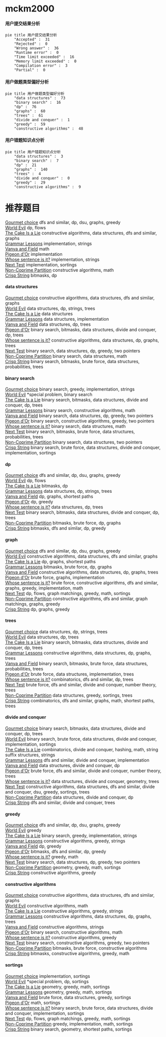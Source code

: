 # mckm2000
<!-- tabs:start -->
#### **用户提交结果分析**

```mermaid
pie title 用户提交结果分析
    "Accepted" :  31
    "Rejected" :  0
    "Wrong answer" :  36
    "Runtime error" :  0
    "Time limit exceeded" :  16
    "Memory limit exceeded" :  0
    "Compilation error" :  3
    "Partial" :  0
```
#### **用户做题类型偏好分析**

```mermaid
pie title 用户做题类型偏好分析
    "data structures" :  73
    "binary search" :  16
    "dp" :  76
    "graphs" :  60
    "trees" :  61
    "divide and conquer" :  1
    "greedy" :  59
    "constructive algorithms" :  48
```
#### **用户错题知识点分析**

```mermaid
pie title 用户错题知识点分析
    "data structures" :  3
    "binary search" :  7
    "dp" :  21
    "graphs" :  140
    "trees" :  4
    "divide and conquer" :  0
    "greedy" :  29
    "constructive algorithms" :  9
```
<!-- tabs:end -->
# 推荐题目
[Gourmet choice](http://codeforces.com/problemset/problem/1131/D)		dfs and similar,
                        dp,
                        dsu,
                        graphs,
                        greedy		  
[World Evil](http://codeforces.com/problemset/problem/62/E)		dp,
                        flows		  
[The Cake Is a Lie](http://codeforces.com/problemset/problem/1282/E)		constructive algorithms,
                        data structures,
                        dfs and similar,
                        graphs		  
[Grammar Lessons](https://codeforces.com/contest/114/problem/C)		implementation,
                        strings		  
[Vanya and Field](http://codeforces.com/problemset/problem/492/E)		math		  
[Pigeon d'Or](http://codeforces.com/problemset/problem/1145/D)		implementation		  
[Whose sentence is it?](http://codeforces.com/problemset/problem/312/A)		implementation,
                        strings		  
[Next Test](http://codeforces.com/problemset/problem/27/A)		implementation,
                        sortings		  
[Non-Coprime Partition](http://codeforces.com/problemset/problem/1038/B)		constructive algorithms,
                        math		  
[Crisp String](http://codeforces.com/problemset/problem/1117/F)		bitmasks,
                        dp		  
<!-- tabs:start -->
#### **data structures**
[Gourmet choice](http://codeforces.com/problemset/problem/1282/E)		constructive algorithms,
                        data structures,
                        dfs and similar,
                        graphs		  
[World Evil](http://codeforces.com/problemset/problem/1252/D)		data structures,
                        dp,
                        strings,
                        trees		  
[The Cake Is a Lie](http://codeforces.com/problemset/problem/803/G)		data structures		  
[Grammar Lessons](https://codeforces.com/contest/462/problem/E)		data structures,
                        implementation		  
[Vanya and Field](http://codeforces.com/problemset/problem/1039/D)		data structures,
                        dp,
                        trees		  
[Pigeon d'Or](http://codeforces.com/problemset/problem/1446/C)		binary search,
                        bitmasks,
                        data structures,
                        divide and conquer,
                        dp,
                        trees		  
[Whose sentence is it?](http://codeforces.com/problemset/problem/1495/F)		constructive algorithms,
                        data structures,
                        dp,
                        graphs,
                        trees		  
[Next Test](http://codeforces.com/problemset/problem/1492/C)		binary search,
                        data structures,
                        dp,
                        greedy,
                        two pointers		  
[Non-Coprime Partition](http://codeforces.com/problemset/problem/1490/G)		binary search,
                        data structures,
                        math		  
[Crisp String](http://codeforces.com/problemset/problem/1479/D)		binary search,
                        bitmasks,
                        brute force,
                        data structures,
                        probabilities,
                        trees		  
#### **binary search**
[Gourmet choice](http://codeforces.com/problemset/problem/777/D)		binary search,
                        greedy,
                        implementation,
                        strings		  
[World Evil](http://codeforces.com/problemset/problem/1170/E)		*special problem,
                        binary search		  
[The Cake Is a Lie](http://codeforces.com/problemset/problem/1446/C)		binary search,
                        bitmasks,
                        data structures,
                        divide and conquer,
                        dp,
                        trees		  
[Grammar Lessons](http://codeforces.com/problemset/problem/1426/C)		binary search,
                        constructive algorithms,
                        math		  
[Vanya and Field](http://codeforces.com/problemset/problem/1492/C)		binary search,
                        data structures,
                        dp,
                        greedy,
                        two pointers		  
[Pigeon d'Or](http://codeforces.com/problemset/problem/1463/D)		binary search,
                        constructive algorithms,
                        greedy,
                        two pointers		  
[Whose sentence is it?](http://codeforces.com/problemset/problem/1490/G)		binary search,
                        data structures,
                        math		  
[Next Test](http://codeforces.com/problemset/problem/1479/D)		binary search,
                        bitmasks,
                        brute force,
                        data structures,
                        probabilities,
                        trees		  
[Non-Coprime Partition](http://codeforces.com/problemset/problem/1436/E)		binary search,
                        data structures,
                        two pointers		  
[Crisp String](http://codeforces.com/problemset/problem/1461/D)		binary search,
                        brute force,
                        data structures,
                        divide and conquer,
                        implementation,
                        sortings		  
#### **dp**
[Gourmet choice](http://codeforces.com/problemset/problem/1131/D)		dfs and similar,
                        dp,
                        dsu,
                        graphs,
                        greedy		  
[World Evil](http://codeforces.com/problemset/problem/62/E)		dp,
                        flows		  
[The Cake Is a Lie](http://codeforces.com/problemset/problem/1117/F)		bitmasks,
                        dp		  
[Grammar Lessons](http://codeforces.com/problemset/problem/1252/D)		data structures,
                        dp,
                        strings,
                        trees		  
[Vanya and Field](http://codeforces.com/problemset/problem/773/D)		dp,
                        graphs,
                        shortest paths		  
[Pigeon d'Or](http://codeforces.com/problemset/problem/1312/E)		dp,
                        greedy		  
[Whose sentence is it?](http://codeforces.com/problemset/problem/1039/D)		data structures,
                        dp,
                        trees		  
[Next Test](http://codeforces.com/problemset/problem/1446/C)		binary search,
                        bitmasks,
                        data structures,
                        divide and conquer,
                        dp,
                        trees		  
[Non-Coprime Partition](http://codeforces.com/problemset/problem/906/C)		bitmasks,
                        brute force,
                        dp,
                        graphs		  
[Crisp String](http://codeforces.com/problemset/problem/1208/F)		bitmasks,
                        dfs and similar,
                        dp,
                        greedy		  
#### **graph**
[Gourmet choice](http://codeforces.com/problemset/problem/1131/D)		dfs and similar,
                        dp,
                        dsu,
                        graphs,
                        greedy		  
[World Evil](http://codeforces.com/problemset/problem/1282/E)		constructive algorithms,
                        data structures,
                        dfs and similar,
                        graphs		  
[The Cake Is a Lie](http://codeforces.com/problemset/problem/773/D)		dp,
                        graphs,
                        shortest paths		  
[Grammar Lessons](http://codeforces.com/problemset/problem/906/C)		bitmasks,
                        brute force,
                        dp,
                        graphs		  
[Vanya and Field](http://codeforces.com/problemset/problem/1495/F)		constructive algorithms,
                        data structures,
                        dp,
                        graphs,
                        trees		  
[Pigeon d'Or](http://codeforces.com/problemset/problem/1510/K)		brute force,
                        graphs,
                        implementation		  
[Whose sentence is it?](http://codeforces.com/problemset/problem/1487/C)		brute force,
                        constructive algorithms,
                        dfs and similar,
                        graphs,
                        greedy,
                        implementation,
                        math		  
[Next Test](http://codeforces.com/problemset/problem/1437/C)		dp,
                        flows,
                        graph matchings,
                        greedy,
                        math,
                        sortings		  
[Non-Coprime Partition](http://codeforces.com/problemset/problem/1470/D)		constructive algorithms,
                        dfs and similar,
                        graph matchings,
                        graphs,
                        greedy		  
[Crisp String](http://codeforces.com/problemset/problem/1476/C)		dp,
                        graphs,
                        greedy		  
#### **trees**
[Gourmet choice](http://codeforces.com/problemset/problem/1252/D)		data structures,
                        dp,
                        strings,
                        trees		  
[World Evil](http://codeforces.com/problemset/problem/1039/D)		data structures,
                        dp,
                        trees		  
[The Cake Is a Lie](http://codeforces.com/problemset/problem/1446/C)		binary search,
                        bitmasks,
                        data structures,
                        divide and conquer,
                        dp,
                        trees		  
[Grammar Lessons](http://codeforces.com/problemset/problem/1495/F)		constructive algorithms,
                        data structures,
                        dp,
                        graphs,
                        trees		  
[Vanya and Field](http://codeforces.com/problemset/problem/1479/D)		binary search,
                        bitmasks,
                        brute force,
                        data structures,
                        probabilities,
                        trees		  
[Pigeon d'Or](http://codeforces.com/problemset/problem/1511/C)		brute force,
                        data structures,
                        implementation,
                        trees		  
[Whose sentence is it?](http://codeforces.com/problemset/problem/1499/F)		combinatorics,
                        dfs and similar,
                        dp,
                        trees		  
[Next Test](http://codeforces.com/problemset/problem/1491/E)		brute force,
                        dfs and similar,
                        divide and conquer,
                        number theory,
                        trees		  
[Non-Coprime Partition](http://codeforces.com/problemset/problem/1466/D)		data structures,
                        greedy,
                        sortings,
                        trees		  
[Crisp String](http://codeforces.com/problemset/problem/1495/D)		combinatorics,
                        dfs and similar,
                        graphs,
                        math,
                        shortest paths,
                        trees		  
#### **divide and conquer**
[Gourmet choice](http://codeforces.com/problemset/problem/1446/C)		binary search,
                        bitmasks,
                        data structures,
                        divide and conquer,
                        dp,
                        trees		  
[World Evil](http://codeforces.com/problemset/problem/1461/D)		binary search,
                        brute force,
                        data structures,
                        divide and conquer,
                        implementation,
                        sortings		  
[The Cake Is a Lie](http://codeforces.com/problemset/problem/1466/G)		combinatorics,
                        divide and conquer,
                        hashing,
                        math,
                        string suffix structures,
                        strings		  
[Grammar Lessons](http://codeforces.com/problemset/problem/1490/D)		dfs and similar,
                        divide and conquer,
                        implementation		  
[Vanya and Field](https://codeforces.com/contest/1483/problem/C)		data structures,
                        divide and conquer,
                        dp		  
[Pigeon d'Or](http://codeforces.com/problemset/problem/1491/E)		brute force,
                        dfs and similar,
                        divide and conquer,
                        number theory,
                        trees		  
[Whose sentence is it?](http://codeforces.com/problemset/problem/1303/G)		data structures,
                        divide and conquer,
                        geometry,
                        trees		  
[Next Test](http://codeforces.com/problemset/problem/1494/D)		constructive algorithms,
                        data structures,
                        dfs and similar,
                        divide and conquer,
                        dsu,
                        greedy,
                        sortings,
                        trees		  
[Non-Coprime Partition](http://codeforces.com/problemset/problem/1482/E)		data structures,
                        divide and conquer,
                        dp		  
[Crisp String](http://codeforces.com/problemset/problem/566/C)		dfs and similar,
                        divide and conquer,
                        trees		  
#### **greedy**
[Gourmet choice](http://codeforces.com/problemset/problem/1131/D)		dfs and similar,
                        dp,
                        dsu,
                        graphs,
                        greedy		  
[World Evil](http://codeforces.com/problemset/problem/888/B)		greedy		  
[The Cake Is a Lie](http://codeforces.com/problemset/problem/777/D)		binary search,
                        greedy,
                        implementation,
                        strings		  
[Grammar Lessons](http://codeforces.com/problemset/problem/625/B)		constructive algorithms,
                        greedy,
                        strings		  
[Vanya and Field](http://codeforces.com/problemset/problem/1312/E)		dp,
                        greedy		  
[Pigeon d'Or](http://codeforces.com/problemset/problem/1208/F)		bitmasks,
                        dfs and similar,
                        dp,
                        greedy		  
[Whose sentence is it?](http://codeforces.com/problemset/problem/1342/A)		greedy,
                        math		  
[Next Test](http://codeforces.com/problemset/problem/1492/C)		binary search,
                        data structures,
                        dp,
                        greedy,
                        two pointers		  
[Non-Coprime Partition](https://codeforces.com/contest/1496/problem/C)		geometry,
                        greedy,
                        math,
                        sortings		  
[Crisp String](http://codeforces.com/problemset/problem/1493/A)		constructive algorithms,
                        greedy		  
#### **constructive algorithms**
[Gourmet choice](http://codeforces.com/problemset/problem/1282/E)		constructive algorithms,
                        data structures,
                        dfs and similar,
                        graphs		  
[World Evil](http://codeforces.com/problemset/problem/1038/B)		constructive algorithms,
                        math		  
[The Cake Is a Lie](http://codeforces.com/problemset/problem/625/B)		constructive algorithms,
                        greedy,
                        strings		  
[Grammar Lessons](http://codeforces.com/problemset/problem/1495/F)		constructive algorithms,
                        data structures,
                        dp,
                        graphs,
                        trees		  
[Vanya and Field](http://codeforces.com/problemset/problem/766/A)		constructive algorithms,
                        strings		  
[Pigeon d'Or](http://codeforces.com/problemset/problem/1426/C)		binary search,
                        constructive algorithms,
                        math		  
[Whose sentence is it?](http://codeforces.com/problemset/problem/1493/A)		constructive algorithms,
                        greedy		  
[Next Test](http://codeforces.com/problemset/problem/1463/D)		binary search,
                        constructive algorithms,
                        greedy,
                        two pointers		  
[Non-Coprime Partition](https://codeforces.com/contest/1456/problem/B)		bitmasks,
                        brute force,
                        constructive algorithms		  
[Crisp String](http://codeforces.com/problemset/problem/1492/D)		bitmasks,
                        constructive algorithms,
                        greedy,
                        math		  
#### **sortings**
[Gourmet choice](http://codeforces.com/problemset/problem/27/A)		implementation,
                        sortings		  
[World Evil](http://codeforces.com/problemset/problem/158/E)		*special problem,
                        dp,
                        sortings		  
[The Cake Is a Lie](https://codeforces.com/contest/1496/problem/C)		geometry,
                        greedy,
                        math,
                        sortings		  
[Grammar Lessons](http://codeforces.com/problemset/problem/1495/A)		geometry,
                        greedy,
                        math,
                        sortings		  
[Vanya and Field](http://codeforces.com/problemset/problem/1497/A)		brute force,
                        data structures,
                        greedy,
                        sortings		  
[Pigeon d'Or](http://codeforces.com/problemset/problem/1427/A)		math,
                        sortings		  
[Whose sentence is it?](http://codeforces.com/problemset/problem/1461/D)		binary search,
                        brute force,
                        data structures,
                        divide and conquer,
                        implementation,
                        sortings		  
[Next Test](http://codeforces.com/problemset/problem/1437/C)		dp,
                        flows,
                        graph matchings,
                        greedy,
                        math,
                        sortings		  
[Non-Coprime Partition](http://codeforces.com/problemset/problem/1473/A)		greedy,
                        implementation,
                        math,
                        sortings		  
[Crisp String](http://codeforces.com/problemset/problem/1486/B)		binary search,
                        geometry,
                        shortest paths,
                        sortings		  
<!-- tabs:end -->
